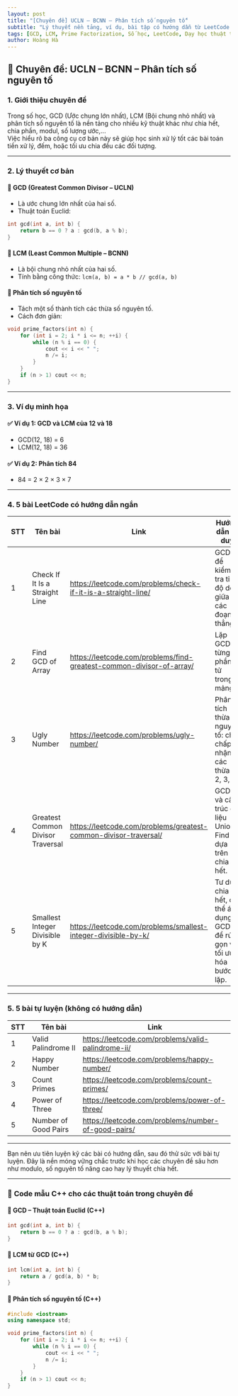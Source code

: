 ```yaml
---
layout: post
title: "[Chuyên đề] UCLN – BCNN – Phân tích số nguyên tố"
subtitle: "Lý thuyết nền tảng, ví dụ, bài tập có hướng dẫn từ LeetCode và bài tự luyện"
tags: [GCD, LCM, Prime Factorization, Số học, LeetCode, Dạy học thuật toán]
author: Hoàng Hà
---
```


## 🧠 **Chuyên đề: UCLN – BCNN – Phân tích số nguyên tố**

### 1. **Giới thiệu chuyên đề**

Trong số học, GCD (Ước chung lớn nhất), LCM (Bội chung nhỏ nhất) và phân tích số nguyên tố là nền tảng cho nhiều kỹ thuật khác như chia hết, chia phần, modul, số lượng ước,...  
Việc hiểu rõ ba công cụ cơ bản này sẽ giúp học sinh xử lý tốt các bài toán tiền xử lý, đếm, hoặc tối ưu chia đều các đối tượng.

---

### 2. **Lý thuyết cơ bản**

#### 📌 GCD (Greatest Common Divisor – UCLN)
* Là ước chung lớn nhất của hai số.
* Thuật toán Euclid: 
```cpp
int gcd(int a, int b) {
    return b == 0 ? a : gcd(b, a % b);
}
```

#### 📌 LCM (Least Common Multiple – BCNN)
* Là bội chung nhỏ nhất của hai số.
* Tính bằng công thức: `lcm(a, b) = a * b // gcd(a, b)`

#### 📌 Phân tích số nguyên tố
* Tách một số thành tích các thừa số nguyên tố.
* Cách đơn giản:
```cpp
void prime_factors(int n) {
    for (int i = 2; i * i <= n; ++i) {
        while (n % i == 0) {
            cout << i << " ";
            n /= i;
        }
    }
    if (n > 1) cout << n;
}
```

---

### 3. **Ví dụ minh họa**

#### ✅ Ví dụ 1: GCD và LCM của 12 và 18
* GCD(12, 18) = 6  
* LCM(12, 18) = 36

#### ✅ Ví dụ 2: Phân tích 84
* 84 = 2 × 2 × 3 × 7

---

### 4. **5 bài LeetCode có hướng dẫn ngắn**

| STT | Tên bài                                   | Link                                                                                                   | Hướng dẫn tư duy                                                        |
| --- | ----------------------------------------- | ------------------------------------------------------------------------------------------------------ | ------------------------------------------------------------------------ |
| 1   | Check If It Is a Straight Line            | https://leetcode.com/problems/check-if-it-is-a-straight-line/                                          | GCD để kiểm tra tỉ lệ độ dốc giữa các đoạn thẳng.                      |
| 2   | Find GCD of Array                         | https://leetcode.com/problems/find-greatest-common-divisor-of-array/                                   | Lặp GCD từng phần tử trong mảng.                                        |
| 3   | Ugly Number                               | https://leetcode.com/problems/ugly-number/                                                              | Phân tích thừa số nguyên tố: chỉ chấp nhận các thừa số 2, 3, 5.         |
| 4   | Greatest Common Divisor Traversal         | https://leetcode.com/problems/greatest-common-divisor-traversal/                                       | GCD và cấu trúc dữ liệu Union-Find dựa trên chia hết.                   |
| 5   | Smallest Integer Divisible by K           | https://leetcode.com/problems/smallest-integer-divisible-by-k/                                         | Tư duy chia hết, có thể áp dụng GCD để rút gọn và tối ưu hóa bước lặp. |

---

### 5. **5 bài tự luyện (không có hướng dẫn)**

| STT | Tên bài                            | Link                                                                 |
| --- | ---------------------------------- | -------------------------------------------------------------------- |
| 1   | Valid Palindrome II                | https://leetcode.com/problems/valid-palindrome-ii/                   |
| 2   | Happy Number                       | https://leetcode.com/problems/happy-number/                          |
| 3   | Count Primes                       | https://leetcode.com/problems/count-primes/                          |
| 4   | Power of Three                     | https://leetcode.com/problems/power-of-three/                        |
| 5   | Number of Good Pairs               | https://leetcode.com/problems/number-of-good-pairs/                  |

---

Bạn nên ưu tiên luyện kỹ các bài có hướng dẫn, sau đó thử sức với bài tự luyện. Đây là nền móng vững chắc trước khi học các chuyên đề sâu hơn như modulo, số nguyên tố nâng cao hay lý thuyết chia hết.

---

### 🔁 **Code mẫu C++ cho các thuật toán trong chuyên đề**

#### 📌 GCD – Thuật toán Euclid (C++)
```cpp
int gcd(int a, int b) {
    return b == 0 ? a : gcd(b, a % b);
}
```

#### 📌 LCM từ GCD (C++)
```cpp
int lcm(int a, int b) {
    return a / gcd(a, b) * b;
}
```

#### 📌 Phân tích số nguyên tố (C++)
```cpp
#include <iostream>
using namespace std;

void prime_factors(int n) {
    for (int i = 2; i * i <= n; ++i) {
        while (n % i == 0) {
            cout << i << " ";
            n /= i;
        }
    }
    if (n > 1) cout << n;
}
```
